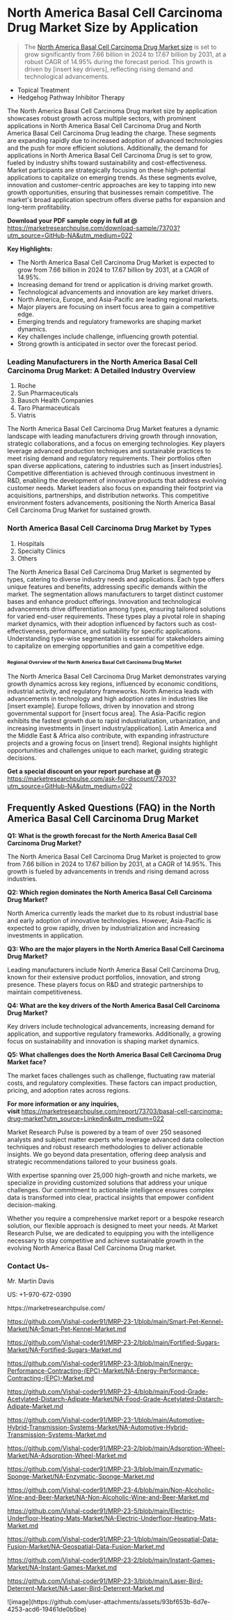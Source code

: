 <h1>North America Basal Cell Carcinoma Drug Market&nbsp;Size by Application</h1><blockquote><p>The <a href="https://marketresearchpulse.com/download-sample/73703?utm_source=GitHub-NA&amp;utm_medium=022">North America Basal Cell Carcinoma Drug Market size</a> is set to grow significantly from 7.66 billion in 2024 to 17.67 billion by 2031, at a robust CAGR of 14.95% during the forecast period. This growth is driven by [insert key drivers], reflecting rising demand and technological advancements.</p></blockquote><ul><li>Topical Treatment<li> Hedgehog Pathway Inhibitor Therapy</li></ul><p>The North America Basal Cell Carcinoma Drug market size by application showcases robust growth across multiple sectors, with prominent applications in North America Basal Cell Carcinoma Drug and North America Basal Cell Carcinoma Drug leading the charge. These segments are expanding rapidly due to increased adoption of advanced technologies and the push for more efficient solutions. Additionally, the demand for applications in North America Basal Cell Carcinoma Drug is set to grow, fueled by industry shifts toward sustainability and cost-effectiveness. Market participants are strategically focusing on these high-potential applications to capitalize on emerging trends. As these segments evolve, innovation and customer-centric approaches are key to tapping into new growth opportunities, ensuring that businesses remain competitive. The market's broad application spectrum offers diverse paths for expansion and long-term profitability.</p><p><strong>Download your PDF sample copy in full at @ </strong><a href="https://marketresearchpulse.com/download-sample/73703?utm_source=GitHub-NA&amp;utm_medium=022">https://marketresearchpulse.com/download-sample/73703?utm_source=GitHub-NA&amp;utm_medium=022</a></p><p><strong>Key Highlights: </strong></p><ul><li>The North America Basal Cell Carcinoma Drug Market is expected to grow from 7.66 billion in 2024 to 17.67 billion by 2031, at a CAGR of 14.95%.</li><li>Increasing demand for trend or application is driving market growth.</li><li>Technological advancements and innovation are key market drivers.</li><li>North America, Europe, and Asia-Pacific are leading regional markets.</li><li>Major players are focusing on insert focus area to gain a competitive edge.</li><li>Emerging trends and regulatory frameworks are shaping market dynamics.</li><li>Key challenges include challenge, influencing growth potential.</li><li>Strong growth is anticipated in sector over the forecast period.</li></ul><h3>Leading Manufacturers in the North America Basal Cell Carcinoma Drug Market: A Detailed Industry Overview</h3><ol><li>Roche</li><li>Sun Pharmaceuticals</li><li>Bausch Health Companies</li><li>Taro Pharmaceuticals</li><li>Viatris</li></ol><div class="flex max-w-full flex-col flex-grow"><div class="min-h-8 text-message flex w-full flex-col items-end gap-2 whitespace-normal break-words [.text-message+&amp;]:mt-5" dir="auto" data-message-author-role="assistant" data-message-id="fd8432e4-4910-450d-b182-61b7bfb0a01f" data-message-model-slug="gpt-4o"><div class="flex w-full flex-col gap-1 empty:hidden first:pt-[3px]"><div class="markdown prose w-full break-words dark:prose-invert light"><p>The North America Basal Cell Carcinoma Drug Market features a dynamic landscape with leading manufacturers driving growth through innovation, strategic collaborations, and a focus on emerging technologies. Key players leverage advanced production techniques and sustainable practices to meet rising demand and regulatory requirements. Their portfolios often span diverse applications, catering to industries such as [insert industries]. Competitive differentiation is achieved through continuous investment in R&amp;D, enabling the development of innovative products that address evolving customer needs. Market leaders also focus on expanding their footprint via acquisitions, partnerships, and distribution networks. This competitive environment fosters advancements, positioning the North America Basal Cell Carcinoma Drug Market for sustained growth.</p></div></div></div></div><h3>North America Basal Cell Carcinoma Drug Market by Types</h3><ol><li>Hospitals<li> Specialty Clinics<li> Others</li></ol><div class="flex max-w-full flex-col flex-grow"><div class="min-h-8 text-message flex w-full flex-col items-end gap-2 whitespace-normal break-words [.text-message+&amp;]:mt-5" dir="auto" data-message-author-role="assistant" data-message-id="084470be-0bb7-4664-bddf-5156b4f41249" data-message-model-slug="gpt-4o-mini"><div class="flex w-full flex-col gap-1 empty:hidden first:pt-[3px]"><div class="markdown prose w-full break-words dark:prose-invert light"><p>The North America Basal Cell Carcinoma Drug Market is segmented by types, catering to diverse industry needs and applications. Each type offers unique features and benefits, addressing specific demands within the market. The segmentation allows manufacturers to target distinct customer bases and enhance product offerings. Innovation and technological advancements drive differentiation among types, ensuring tailored solutions for varied end-user requirements. These types play a pivotal role in shaping market dynamics, with their adoption influenced by factors such as cost-effectiveness, performance, and suitability for specific applications. Understanding type-wise segmentation is essential for stakeholders aiming to capitalize on emerging opportunities and gain a competitive edge.</p></div></div></div></div><h3><span style="font-size: 11px;">Regional Overview of the North America Basal Cell Carcinoma Drug Market</span></h3><div class="flex max-w-full flex-col flex-grow"><div class="min-h-8 text-message flex w-full flex-col items-end gap-2 whitespace-normal break-words [.text-message+&amp;]:mt-5" dir="auto" data-message-author-role="assistant" data-message-id="e9038762-ce64-4e30-91c9-9bd413514231" data-message-model-slug="gpt-4o-mini"><div class="flex w-full flex-col gap-1 empty:hidden first:pt-[3px]"><div class="markdown prose w-full break-words dark:prose-invert light"><p>The North America Basal Cell Carcinoma Drug Market demonstrates varying growth dynamics across key regions, influenced by economic conditions, industrial activity, and regulatory frameworks. North America leads with advancements in technology and high adoption rates in industries like [insert example]. Europe follows, driven by innovation and strong governmental support for [insert focus area]. The Asia-Pacific region exhibits the fastest growth due to rapid industrialization, urbanization, and increasing investments in [insert industry/application]. Latin America and the Middle East &amp; Africa also contribute, with expanding infrastructure projects and a growing focus on [insert trend]. Regional insights highlight opportunities and challenges unique to each market, guiding strategic decisions.</p></div></div></div></div><p><strong>Get a special discount on your report purchase at @ </strong><a href="https://marketresearchpulse.com/ask-for-discount/73703?utm_source=GitHub-NA&amp;utm_medium=022">https://marketresearchpulse.com/ask-for-discount/73703?utm_source=GitHub-NA&amp;utm_medium=022</a></p><h2>Frequently Asked Questions (FAQ) in the North America Basal Cell Carcinoma Drug Market</h2><p><strong>Q1: What is the growth forecast for the North America Basal Cell Carcinoma Drug Market?</strong></p><p>The North America Basal Cell Carcinoma Drug Market is projected to grow from 7.66 billion in 2024 to 17.67 billion by 2031, at a CAGR of 14.95%. This growth is fueled by advancements in trends and rising demand across industries.</p><p><strong>Q2: Which region dominates the North America Basal Cell Carcinoma Drug Market?</strong></p><p>North America currently leads the market due to its robust industrial base and early adoption of innovative technologies. However, Asia-Pacific is expected to grow rapidly, driven by industrialization and increasing investments in application.</p><p><strong>Q3: Who are the major players in the North America Basal Cell Carcinoma Drug Market?</strong></p><p>Leading manufacturers include North America Basal Cell Carcinoma Drug, known for their extensive product portfolios, innovation, and strong presence. These players focus on R&amp;D and strategic partnerships to maintain competitiveness.</p><p><strong>Q4: What are the key drivers of the North America Basal Cell Carcinoma Drug Market?</strong></p><p>Key drivers include technological advancements, increasing demand for application, and supportive regulatory frameworks. Additionally, a growing focus on sustainability and innovation is shaping market dynamics.</p><p><strong>Q5: What challenges does the North America Basal Cell Carcinoma Drug Market face?</strong></p><p>The market faces challenges such as challenge, fluctuating raw material costs, and regulatory complexities. These factors can impact production, pricing, and adoption rates across regions.</p><p><strong>For more information or any inquiries, visit&nbsp;</strong><a href="https://marketresearchpulse.com/report/73703/basal-cell-carcinoma-drug-market?utm_source=Linkedin&utm_medium=022">https://marketresearchpulse.com/report/73703/basal-cell-carcinoma-drug-market?utm_source=Linkedin&utm_medium=022</a></p><p>Market Research Pulse is powered by a team of over 250 seasoned analysts and subject matter experts who leverage advanced data collection techniques and robust research methodologies to deliver actionable insights. We go beyond data presentation, offering deep analysis and strategic recommendations tailored to your business goals.</p><p>With expertise spanning over 25,000 high-growth and niche markets, we specialize in providing customized solutions that address your unique challenges. Our commitment to actionable intelligence ensures complex data is transformed into clear, practical insights that empower confident decision-making.</p><p>Whether you require a comprehensive market report or a bespoke research solution, our flexible approach is designed to meet your needs. At Market Research Pulse, we are dedicated to equipping you with the intelligence necessary to stay competitive and achieve sustainable growth in the evolving North America Basal Cell Carcinoma Drug market.</p><h3><strong>Contact Us-</strong></h3><p>Mr. Martin Davis</p><p>US: +1-970-672-0390</p><p>https://marketresearchpulse.com/</p><p><a href="https://github.com/Vishal-coder91/MRP-23-1/blob/main/Smart-Pet-Kennel-Market/NA-Smart-Pet-Kennel-Market.md">https://github.com/Vishal-coder91/MRP-23-1/blob/main/Smart-Pet-Kennel-Market/NA-Smart-Pet-Kennel-Market.md</a></p><p><a href="https://github.com/Vishal-coder91/MRP-23-2/blob/main/Fortified-Sugars-Market/NA-Fortified-Sugars-Market.md">https://github.com/Vishal-coder91/MRP-23-2/blob/main/Fortified-Sugars-Market/NA-Fortified-Sugars-Market.md</a></p><p><a href="https://github.com/Vishal-coder91/MRP-23-3/blob/main/Energy-Performance-Contracting-(EPC)-Market/NA-Energy-Performance-Contracting-(EPC)-Market.md">https://github.com/Vishal-coder91/MRP-23-3/blob/main/Energy-Performance-Contracting-(EPC)-Market/NA-Energy-Performance-Contracting-(EPC)-Market.md</a></p><p><a href="https://github.com/Vishal-coder91/MRP-23-4/blob/main/Food-Grade-Acetylated-Distarch-Adipate-Market/NA-Food-Grade-Acetylated-Distarch-Adipate-Market.md">https://github.com/Vishal-coder91/MRP-23-4/blob/main/Food-Grade-Acetylated-Distarch-Adipate-Market/NA-Food-Grade-Acetylated-Distarch-Adipate-Market.md</a></p><p><a href="https://github.com/Vishal-coder91/MRP-23-1/blob/main/Automotive-Hybrid-Transmission-Systems-Market/NA-Automotive-Hybrid-Transmission-Systems-Market.md">https://github.com/Vishal-coder91/MRP-23-1/blob/main/Automotive-Hybrid-Transmission-Systems-Market/NA-Automotive-Hybrid-Transmission-Systems-Market.md</a></p><p><a href="https://github.com/Vishal-coder91/MRP-23-2/blob/main/Adsorption-Wheel-Market/NA-Adsorption-Wheel-Market.md">https://github.com/Vishal-coder91/MRP-23-2/blob/main/Adsorption-Wheel-Market/NA-Adsorption-Wheel-Market.md</a></p><p><a href="https://github.com/Vishal-coder91/MRP-23-3/blob/main/Enzymatic-Sponge-Market/NA-Enzymatic-Sponge-Market.md">https://github.com/Vishal-coder91/MRP-23-3/blob/main/Enzymatic-Sponge-Market/NA-Enzymatic-Sponge-Market.md</a></p><p><a href="https://github.com/Vishal-coder91/MRP-23-4/blob/main/Non-Alcoholic-Wine-and-Beer-Market/NA-Non-Alcoholic-Wine-and-Beer-Market.md">https://github.com/Vishal-coder91/MRP-23-4/blob/main/Non-Alcoholic-Wine-and-Beer-Market/NA-Non-Alcoholic-Wine-and-Beer-Market.md</a></p><p><a href="https://github.com/Vishal-coder91/MRP-23-5/blob/main/Electric-Underfloor-Heating-Mats-Market/NA-Electric-Underfloor-Heating-Mats-Market.md">https://github.com/Vishal-coder91/MRP-23-5/blob/main/Electric-Underfloor-Heating-Mats-Market/NA-Electric-Underfloor-Heating-Mats-Market.md</a></p><p><a href="https://github.com/Vishal-coder91/MRP-23-1/blob/main/Geospatial-Data-Fusion-Market/NA-Geospatial-Data-Fusion-Market.md">https://github.com/Vishal-coder91/MRP-23-1/blob/main/Geospatial-Data-Fusion-Market/NA-Geospatial-Data-Fusion-Market.md</a></p><p><a href="https://github.com/Vishal-coder91/MRP-23-2/blob/main/Instant-Games-Market/NA-Instant-Games-Market.md">https://github.com/Vishal-coder91/MRP-23-2/blob/main/Instant-Games-Market/NA-Instant-Games-Market.md</a></p><p><a href="https://github.com/Vishal-coder91/MRP-23-3/blob/main/Laser-Bird-Deterrent-Market/NA-Laser-Bird-Deterrent-Market.md">https://github.com/Vishal-coder91/MRP-23-3/blob/main/Laser-Bird-Deterrent-Market/NA-Laser-Bird-Deterrent-Market.md</a></p>
![image](https://github.com/user-attachments/assets/93bf653b-6d7e-4253-acd6-19461de0b5be)
